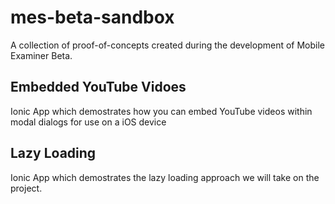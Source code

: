 # mes-beta-sandbox

A collection of proof-of-concepts created during the development of Mobile Examiner Beta.

## Embedded YouTube Vidoes

Ionic App which demostrates how you can embed YouTube videos within modal dialogs for use on a iOS device

## Lazy Loading

Ionic App which demostrates the lazy loading approach we will take on the project.
